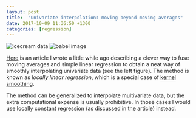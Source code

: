 ```yaml
---
layout: post
title:  "Univariate interpolation: moving beyond moving averages"
date: 2017-10-09 11:36:50 +1300
categories: [regression]
---
```


![icecream data]({{base.url}}/assets/icecream.png) ![babel image]({{base.url}}/assets/babel.png)

[Here](https://rawgit.com/ablaom/Smoothers/master/smoothers.pdf) is an
article I wrote a little while ago describing a clever way to fuse
moving averages and simple linear regression to obtain a neat way of
smoothly interpolating univariate data (see the left figure). The method is known as
*locally linear regression*, which is a special case of
[kernel smoothing](https://en.wikipedia.org/wiki/Kernel_smoother).

The method can be generalized to interpolate multivariate data, but
the extra computational expense is usually prohibitive. In those
cases I would use locally constant regression (as discussed in the article) instead.
